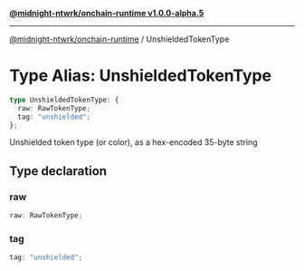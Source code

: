 [**@midnight-ntwrk/onchain-runtime v1.0.0-alpha.5**](../README.md)

***

[@midnight-ntwrk/onchain-runtime](../globals.md) / UnshieldedTokenType

# Type Alias: UnshieldedTokenType

```ts
type UnshieldedTokenType: {
  raw: RawTokenType;
  tag: "unshielded";
};
```

Unshielded token type (or color), as a hex-encoded 35-byte string

## Type declaration

### raw

```ts
raw: RawTokenType;
```

### tag

```ts
tag: "unshielded";
```
